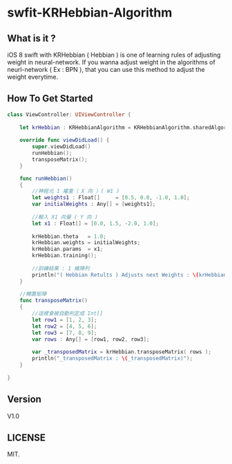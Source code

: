 swfit-KRHebbian-Algorithm
=========================

## What is it ?

iOS 8 swift with KRHebbian ( Hebbian ) is one of learning rules of adjusting weight in neural-network. If you wanna adjust weight in the algorithms of neurl-network ( Ex : BPN ), that you can use this method to adjust the weight everytime.

## How To Get Started

``` swift
class ViewController: UIViewController {
    
    let krHebbian : KRHebbianAlgorithm = KRHebbianAlgorithm.sharedAlgorithm;
    
    override func viewDidLoad() {
        super.viewDidLoad()
        runHebbian();
        transposeMatrix();
    }

    func runHebbian()
    {
        //神經元 1 權重（ X 向 ）( W1 )
        let weights1 : Float[]     = [0.5, 0.0, -1.0, 1.0];
        var initialWeights : Any[] = [weights1];
        
        //輸入 X1 向量 ( Y 向 )
        let x1 : Float[] = [0.0, 1.5, -2.0, 1.0];
        
        krHebbian.theta   = 1.0;
        krHebbian.weights = initialWeights;
        krHebbian.params  = x1;
        krHebbian.training();
        
        //訓練結果 : 1 維陣列
        println("( Hebbian Retults ) Adjusts next Weights : \(krHebbian.deltaWeights)");
    }
    
    //轉置矩陣
    func transposeMatrix()
    {
        //這樣會被自動判定成 Int[]
        let row1 = [1, 2, 3];
        let row2 = [4, 5, 6];
        let row3 = [7, 8, 9];
        var rows : Any[] = [row1, row2, row3];
        
        var _transposedMatrix = krHebbian.transposeMatrix( rows );
        println("_transposedMatrix : \(_transposedMatrix)");
    }
    
}
```

## Version

V1.0

## LICENSE

MIT.

